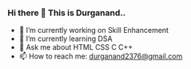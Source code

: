 ### Hi there 👋 This is Durganand..
* 🔭 I’m currently working on Skill Enhancement
* 🌱 I’m currently learning DSA
* 💬 Ask me about HTML CSS C C++
*  📫 How to reach me: durganand2376@gmail.com
<!--
**Du-Nothing/Du-Nothing** is a ✨ _special_ ✨ repository because its `README.md` (this file) appears on your GitHub profile.

Here are some ideas to get you started:

- 🔭 I’m currently working on ...
- 🌱 I’m currently learning ...
- 👯 I’m looking to collaborate on ...
- 🤔 I’m looking for help with ...
- 💬 Ask me about ...
- 📫 How to reach me: ...
- 😄 Pronouns: ...
- ⚡ Fun fact: ...
-->
